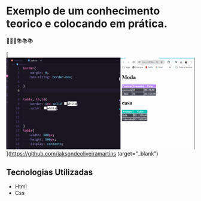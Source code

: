 # Exemplo de um conhecimento teorico e colocando em prática.
🚀🚀🚀📚📚📚

[<img src="./praticando.gif" alt="gif do exercicio4">](https://github.com/jaksondeoliveiramartins target="_blank")




## Tecnologias  Utilizadas
- Html
- Css
